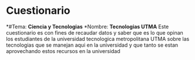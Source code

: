 # Cuestionario
*#Tema: **Ciencia y Tecnologias** 
*Nombre: **Tecnologias UTMA**
Este cuestionario es con fines de recaudar datos y saber que es lo que opinan
los estudiantes de la universidad tecnologica metropolitana UTMA sobre las tecnologias 
que se manejan aqui en la universidad y que tanto se estan aprovechando estos recursos 
en la universidad 
